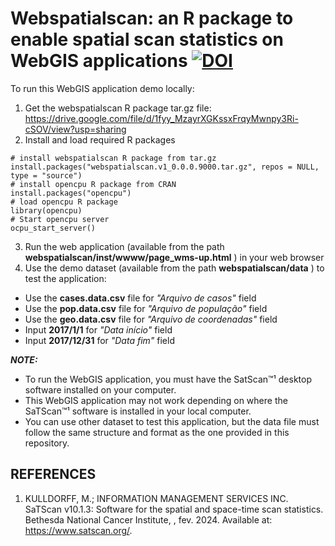 # Webspatialscan: an R package to enable spatial scan statistics on WebGIS applications  [![DOI](https://zenodo.org/badge/786540545.svg)](https://zenodo.org/doi/10.5281/zenodo.11036381)

To run this WebGIS application demo locally:
1. Get the webspatialscan R package tar.gz file: https://drive.google.com/file/d/1fyy_MzayrXGKssxFrqyMwnpy3Ri-cSOV/view?usp=sharing
2. Install and load required R packages
```
# install webspatialscan R package from tar.gz
install.packages("webspatialscan.v1_0.0.0.9000.tar.gz", repos = NULL, type = "source")
# install opencpu R package from CRAN
install.packages("opencpu")
# load opencpu R package
library(opencpu)
# Start opencpu server
ocpu_start_server()
```
3. Run the web application (available from the path __webspatialscan/inst/wwww/page_wms-up.html__ ) in your web browser
4. Use the demo dataset (available from the path __webspatialscan/data__ ) to test the application:
* Use the __cases.data.csv__ file for *"Arquivo de casos"* field
* Use the __pop.data.csv__ file for *"Arquivo de população"* field
* Use the __geo.data.csv__ file for *"Arquivo de coordenadas"* field
* Input __2017/1/1__ for *"Data início"* field
* Input __2017/12/31__  for *"Data fim"* field

***NOTE:***
* To run the WebGIS application, you must have the SatScan™¹ desktop software installed on your computer.
* This WebGIS application may not work depending on where the SaTScan™¹ software is installed in your local computer. 
* You can use other dataset to test this application, but the data file must follow the same structure and format as the one provided in this repository. 

## REFERENCES ##
1. KULLDORFF, M.; INFORMATION MANAGEMENT SERVICES INC. SaTScan v10.1.3: Software for the spatial and space-time scan statistics. Bethesda National Cancer Institute, , fev. 2024. Available at: <https://www.satscan.org/>.
